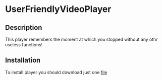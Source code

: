 # UserFriendlyVideoPlayer
## Description
This player remembers the moment at which you stopped without any othr useless functions!
## Installation
To install player you should download just one [file](https://github.com/Cheloved/UserFriendlyVideoPlayer/blob/master/UFVP/UFVP/bin/Debug/UFVP.exe)
